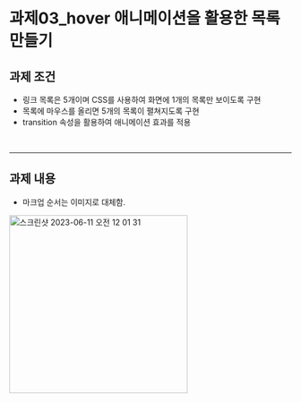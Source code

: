 # 과제03_hover 애니메이션을 활용한 목록 만들기

## 과제 조건
- 링크 목록은 5개이며 CSS를 사용하여 화면에 1개의 목록만 보이도록 구현
- 목록에 마우스를 올리면 5개의 목록이 펼쳐지도록 구현
- transition 속성을 활용하여 애니메이션 효과를 적용

<br>

---

## 과제 내용

- 마크업 순서는 이미지로 대체함.
<img width="318" alt="스크린샷 2023-06-11 오전 12 01 31" src="https://github.com/Sirori/home-work/assets/116864776/d90f43ec-fa5e-43df-acdd-2588a73b260a">
